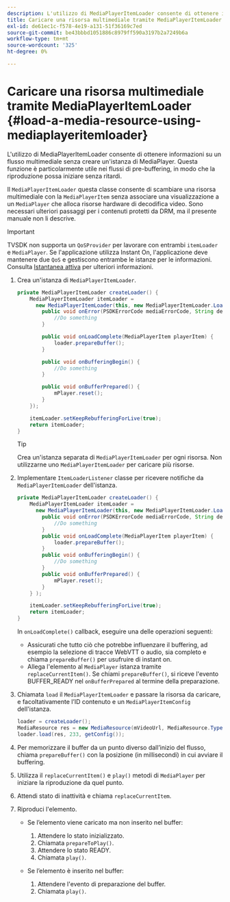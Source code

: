 ```yaml
---
description: L'utilizzo di MediaPlayerItemLoader consente di ottenere informazioni su un flusso multimediale senza creare un'istanza di MediaPlayer. Questa funzione è particolarmente utile nei flussi di pre-buffering, in modo che la riproduzione possa iniziare senza ritardi.
title: Caricare una risorsa multimediale tramite MediaPlayerItemLoader
exl-id: de61ec1c-f578-4e19-a131-51f36169c7ed
source-git-commit: be43bbbd1051886c8979ff590a3197b2a7249b6a
workflow-type: tm+mt
source-wordcount: '325'
ht-degree: 0%

---
```


# Caricare una risorsa multimediale tramite MediaPlayerItemLoader {#load-a-media-resource-using-mediaplayeritemloader}

L&#39;utilizzo di MediaPlayerItemLoader consente di ottenere informazioni su un flusso multimediale senza creare un&#39;istanza di MediaPlayer. Questa funzione è particolarmente utile nei flussi di pre-buffering, in modo che la riproduzione possa iniziare senza ritardi.

Il `MediaPlayerItemLoader` questa classe consente di scambiare una risorsa multimediale con la `MediaPlayerItem` senza associare una visualizzazione a un `MediaPlayer` che alloca risorse hardware di decodifica video. Sono necessari ulteriori passaggi per i contenuti protetti da DRM, ma il presente manuale non li descrive.

>[!IMPORTANT]
>
>TVSDK non supporta un `QoSProvider` per lavorare con entrambi `itemLoader` e `MediaPlayer`. Se l&#39;applicazione utilizza Instant On, l&#39;applicazione deve mantenere due `QoS` e gestiscono entrambe le istanze per le informazioni. Consulta [Istantanea attiva](../../android-3x-content-playback-options-android2/buffering-configuration/android-3x-instant-on.md) per ulteriori informazioni.

1. Crea un&#39;istanza di `MediaPlayerItemLoader`.

   ```java
   private MediaPlayerItemLoader createLoader() { 
       MediaPlayerItemLoader itemLoader =   
         new MediaPlayerItemLoader(this, new MediaPlayerItemLoader.LoaderListener() { 
           public void onError(PSDKErrorCode mediaErrorCode, String description) { 
               //Do something 
           } 
   
           public void onLoadComplete(MediaPlayerItem playerItem) { 
               loader.prepareBuffer(); 
           } 
   
           public void onBufferingBegin() { 
               //Do something 
           } 
   
           public void onBufferPrepared() { 
               mPlayer.reset(); 
           }  
       }); 
   
       itemLoader.setKeepRebufferingForLive(true); 
       return itemLoader; 
   } 
   ```

   >[!TIP]
   >
   >Crea un&#39;istanza separata di `MediaPlayerItemLoader` per ogni risorsa. Non utilizzarne uno `MediaPlayerItemLoader` per caricare più risorse.

1. Implementare `ItemLoaderListener` classe per ricevere notifiche da `MediaPlayerItemLoader` dell&#39;istanza.

   ```java
   private MediaPlayerItemLoader createLoader() { 
       MediaPlayerItemLoader itemLoader =   
         new MediaPlayerItemLoader(this, new MediaPlayerItemLoader.LoaderListener() { 
           public void onError(PSDKErrorCode mediaErrorCode, String description) { 
               //Do something 
           } 
           public void onLoadComplete(MediaPlayerItem playerItem) { 
               loader.prepareBuffer(); 
           } 
           public void onBufferingBegin() { 
               //Do something 
           } 
           public void onBufferPrepared() { 
               mPlayer.reset(); 
           }  
       } ); 
   
       itemLoader.setKeepRebufferingForLive(true); 
       return itemLoader; 
   }
   ```

   In `onLoadComplete()` callback, eseguire una delle operazioni seguenti:

   * Assicurati che tutto ciò che potrebbe influenzare il buffering, ad esempio la selezione di tracce WebVTT o audio, sia completo e chiama `prepareBuffer()` per usufruire di instant on.
   * Allega l&#39;elemento al `MediaPlayer` istanza tramite `replaceCurrentItem()`.
   Se chiami `prepareBuffer()`, si riceve l&#39;evento BUFFER_READY nel `onBufferPrepared` al termine della preparazione.
1. Chiamata `load` il `MediaPlayerItemLoader` e passare la risorsa da caricare, e facoltativamente l’ID contenuto e un `MediaPlayerItemConfig` dell&#39;istanza.

   ```java
   loader = createLoader(); 
   MediaResource res = new MediaResource(mVideoUrl, MediaResource.Type.HLS, metadata); 
   loader.load(res, 233, getConfig());
   ```

1. Per memorizzare il buffer da un punto diverso dall’inizio del flusso, chiama `prepareBuffer()` con la posizione (in millisecondi) in cui avviare il buffering.
1. Utilizza il `replaceCurrentItem()` e `play()` metodi di `MediaPlayer` per iniziare la riproduzione da quel punto.
1. Attendi stato di inattività e chiama `replaceCurrentItem`.
1. Riproduci l&#39;elemento.

   * Se l’elemento viene caricato ma non inserito nel buffer:

      1. Attendere lo stato inizializzato.
      1. Chiamata `prepareToPlay()`.
      1. Attendere lo stato READY.
      1. Chiamata `play()`.
   * Se l’elemento è inserito nel buffer:

      1. Attendere l&#39;evento di preparazione del buffer.
      1. Chiamata `play()`.
